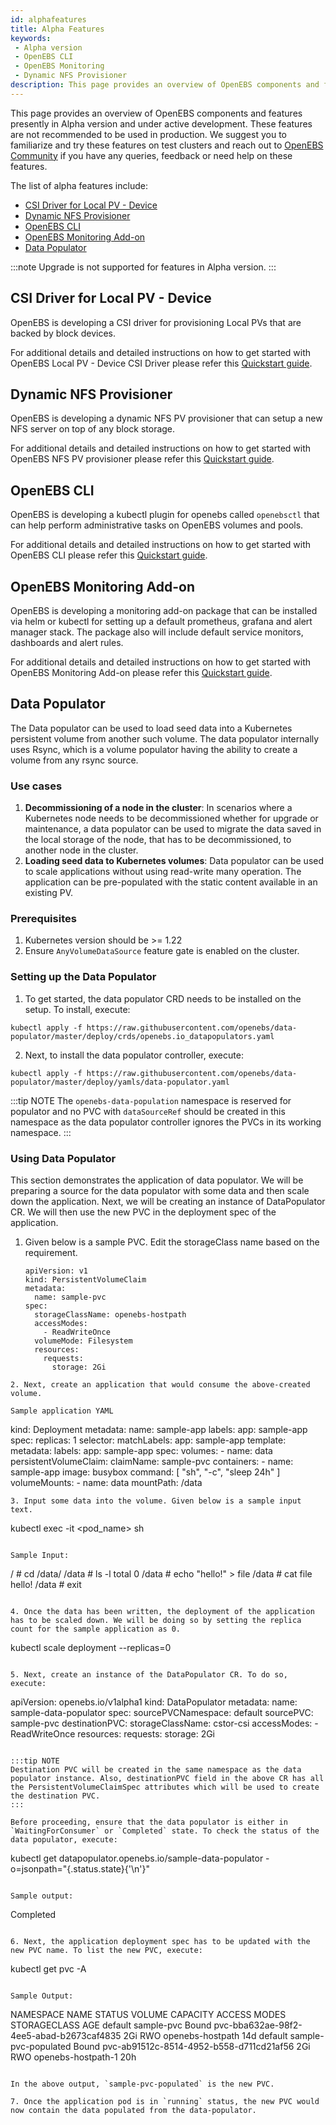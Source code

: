 ```yaml
---
id: alphafeatures
title: Alpha Features
keywords: 
 - Alpha version
 - OpenEBS CLI
 - OpenEBS Monitoring
 - Dynamic NFS Provisioner
description: This page provides an overview of OpenEBS components and features that are present in the Alpha version and are under active development. These features are not recommended to be used in production.
---
```


This page provides an overview of OpenEBS components and features presently in Alpha version and under active development. These features are not recommended to be used in production. We suggest you to familiarize and try these features on test clusters and reach out to [OpenEBS Community](/introduction/community) if you have any queries, feedback or need help on these features.

The list of alpha features include:
- [CSI Driver for Local PV - Device](#csi-driver-for-local-pv-device)
- [Dynamic NFS Provisioner](#dynamic-nfs-provisioner)
- [OpenEBS CLI](#openebs-cli)
- [OpenEBS Monitoring Add-on](#openebs-monitoring-add-on)
- [Data Populator](#data-populator)

:::note
Upgrade is not supported for features in Alpha version.
:::

## CSI Driver for Local PV - Device

OpenEBS is developing a CSI driver for provisioning Local PVs that are backed by block devices. 

For additional details and detailed instructions on how to get started with OpenEBS Local PV - Device CSI Driver please refer this [Quickstart guide](https://github.com/openebs/device-localpv).


## Dynamic NFS Provisioner

OpenEBS is developing a dynamic NFS PV provisioner that can setup a new NFS server on top of any block storage. 

For additional details and detailed instructions on how to get started with OpenEBS NFS PV provisioner please refer this [Quickstart guide](https://github.com/openebs/dynamic-nfs-provisioner).

## OpenEBS CLI

OpenEBS is developing a kubectl plugin for openebs called `openebsctl` that can help perform administrative tasks on OpenEBS volumes and pools. 

For additional details and detailed instructions on how to get started with OpenEBS CLI please refer this [Quickstart guide](https://github.com/openebs/openebsctl).

## OpenEBS Monitoring Add-on

OpenEBS is developing a monitoring add-on package that can be installed via helm or kubectl for setting up a default prometheus, grafana and alert manager stack. The package also will include default service monitors, dashboards and alert rules. 

For additional details and detailed instructions on how to get started with OpenEBS Monitoring Add-on please refer this [Quickstart guide](https://github.com/openebs/monitoring).

## Data Populator

The Data populator can be used to load seed data into a Kubernetes persistent volume from another such volume. The data populator internally uses Rsync, which is a volume populator having the ability to create a volume from any rsync source. 

### Use cases

1. <b>Decommissioning of a node in the cluster</b>: In scenarios where a Kubernetes node needs to be decommissioned whether for upgrade or maintenance, a data populator can be used to migrate the data saved in the local storage of the node, that has to be decommissioned, to another node in the cluster. 
2. <b>Loading seed data to Kubernetes volumes</b>: Data populator can be used to scale applications without using read-write many operation. The application can be pre-populated with the static content available in an existing PV.


### Prerequisites 
 
1. Kubernetes version should be >= 1.22
2. Ensure `AnyVolumeDataSource` feature gate is enabled on the cluster.

### Setting up the Data Populator

1. To get started, the data populator CRD needs to be installed on the setup. To install, execute:

 ```
 kubectl apply -f https://raw.githubusercontent.com/openebs/data-populator/master/deploy/crds/openebs.io_datapopulators.yaml
 ```
2. Next, to install the data populator controller, execute:

 ```
 kubectl apply -f https://raw.githubusercontent.com/openebs/data-populator/master/deploy/yamls/data-populator.yaml
 ```
:::tip NOTE
  The `openebs-data-population` namespace is reserved for populator and no PVC with `dataSourceRef` should be created in this namespace as the data populator controller ignores the PVCs in its working namespace.
:::

### Using Data Populator

This section demonstrates the application of data populator. We will be preparing a source for the data populator with some data and then scale down the application. Next, we will be creating an instance of DataPopulator CR. We will then use the new PVC in the deployment spec of the application.

1. Given below is a sample PVC. Edit the storageClass name based on the requirement.

   ```
   apiVersion: v1
   kind: PersistentVolumeClaim
   metadata:
     name: sample-pvc
   spec:
     storageClassName: openebs-hostpath
     accessModes:
       - ReadWriteOnce
     volumeMode: Filesystem
     resources:
       requests:
         storage: 2Gi   
  ```
2. Next, create an application that would consume the above-created volume. 

  Sample application YAML

  ```
  kind: Deployment
   metadata:
     name: sample-app
     labels:
       app: sample-app
   spec:
     replicas: 1
     selector:
       matchLabels:
         app: sample-app
     template:
       metadata:
         labels:
           app: sample-app
       spec:
         volumes:
           - name: data
             persistentVolumeClaim:
               claimName: sample-pvc
         containers:
           - name: sample-app
             image: busybox
             command: [ "sh", "-c", "sleep 24h" ]
             volumeMounts:
               - name: data
                 mountPath: /data
   ```
3. Input some data into the volume. Given below is a sample input text.

   ```
   kubectl exec -it <pod_name> sh
   ```

   Sample Input:
   ```
   / # cd /data/
   /data # ls -l
   total 0
   /data # echo "hello!" > file
   /data # cat file
   hello!
   /data # exit
  ```

4. Once the data has been written, the deployment of the application has to be scaled down. We will be doing so by setting the replica count for the sample application as 0.

   ```
   kubectl scale deployment <deployment-name> --replicas=0
   ```

5. Next, create an instance of the DataPopulator CR. To do so, execute:

   ```
   apiVersion: openebs.io/v1alpha1
   kind: DataPopulator
   metadata:
     name: sample-data-populator
   spec:
     sourcePVCNamespace: default
     sourcePVC: sample-pvc
     destinationPVC:
       storageClassName: cstor-csi
       accessModes:
       - ReadWriteOnce
       resources:
         requests:
           storage: 2Gi
   ```

:::tip NOTE
  Destination PVC will be created in the same namespace as the data populator instance. Also, destinationPVC field in the above CR has all the PersistentVolumeClaimSpec attributes which will be used to create the destination PVC.
:::
 
  Before proceeding, ensure that the data populator is either in `WaitingForConsumer` or `Completed` state. To check the status of the data populator, execute:

  ```
  kubectl get datapopulator.openebs.io/sample-data-populator -o=jsonpath="{.status.state}{'\n'}"
  ```

  Sample output:
   ``` 
   Completed
   ```

6. Next, the application deployment spec has to be updated with the new PVC name. To list the new PVC, execute:

   ```
   kubectl get pvc -A
   ```

   Sample Output:

   ```
   NAMESPACE   NAME                    STATUS   VOLUME                                     CAPACITY   ACCESS MODES   STORAGECLASS         AGE
   default     sample-pvc              Bound    pvc-bba632ae-98f2-4ee5-abad-b2673caf4835   2Gi        RWO            openebs-hostpath     14d
   default     sample-pvc-populated    Bound    pvc-ab91512c-8514-4952-b558-d711cd21af56   2Gi        RWO            openebs-hostpath-1   20h
   ```

   In the above output, `sample-pvc-populated` is the new PVC.

7. Once the application pod is in `running` status, the new PVC would now contain the data populated from the data-populator.

